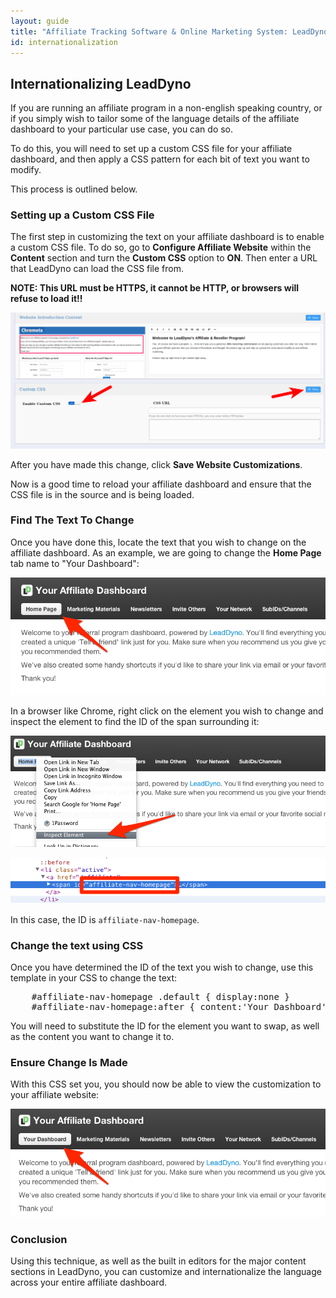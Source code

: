 ```yaml
---
layout: guide
title: "Affiliate Tracking Software & Online Marketing System: LeadDyno"
id: internationalization
---
```


## Internationalizing LeadDyno

If you are running an affiliate program in a non-english speaking country, or if you
simply wish to tailor some of the language details of the affiliate dashboard to your
particular use case, you can do so.

To do this, you will need to set up a custom CSS file for your affiliate dashboard,
and then apply a CSS pattern for each bit of text you want to modify.

This process is outlined below.

### Setting up a Custom CSS File

The first step in customizing the text on your affiliate dashboard is to enable a custom CSS
file.  To do so, go to **Configure Affiliate Website** within the **Content** section
and turn the **Custom CSS** option to **ON**.  Then enter a URL that LeadDyno can load the CSS
file from.

**NOTE: This URL must be HTTPS, it cannot be HTTP, or browsers will refuse to load it!!**

![](img/i18n-css.png)

After you have made this change, click **Save Website Customizations**.

Now is a good time to reload your affiliate dashboard and ensure that the CSS file is in the source
and is being loaded.

### Find The Text To Change

Once you have done this, locate the text that you wish to change on the affiliate dashboard.  As
an example, we are going to change the **Home Page** tab name to "Your Dashboard":

![](img/i18n-example.png)

In a browser like Chrome, right click on the element you wish to change and inspect the element
to find the ID of the span surrounding it:

![](img/i18n-inspect-1.png)

![](img/i18n-inspect-2.png)

In this case, the ID is <code>affiliate-nav-homepage</code>.

### Change the text using CSS

Once you have determined the ID of the text you wish to change, use this template in your CSS to change
the text:

<pre>
    #affiliate-nav-homepage .default { display:none }
    #affiliate-nav-homepage:after { content:'Your Dashboard'}
</pre>

You will need to substitute the ID for the element you want to swap, as well as the content you want to
change it to.

### Ensure Change Is Made

With this CSS set you, you should now be able to view the customization to your affiliate website:

![](img/i18n-complete.png)

### Conclusion

Using this technique, as well as the built in editors for the major content sections in LeadDyno, you can
customize and internationalize the language across your entire affiliate dashboard.